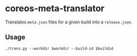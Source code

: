 # coreos-meta-translator

Translates `meta.json` files for a given build into a `release.json`.

## Usage

`./trans.py --workdir $workdir --build-id $buildid`
